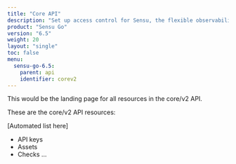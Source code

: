 ```yaml
---
title: "Core API"
description: "Set up access control for Sensu, the flexible observability pipeline. Read these documents to authenticate to Sensu and authorize access for Sensu users."
product: "Sensu Go"
version: "6.5"
weight: 20
layout: "single"
toc: false
menu:
  sensu-go-6.5:
    parent: api
    identifier: corev2
---
```


This would be the landing page for all resources in the core/v2 API.

These are the core/v2 API resources:

[Automated list here]

- API keys
- Assets
- Checks
...

